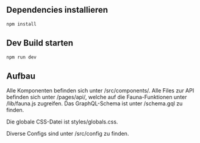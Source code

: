## Dependencies installieren

```bash
npm install
```

## Dev Build starten

```bash
npm run dev
```

## Aufbau

Alle Komponenten befinden sich unter /src/components/. Alle Files zur API befinden sich unter /pages/api/, welche auf die Fauna-Funktionen unter /lib/fauna.js zugreifen.
Das GraphQL-Schema ist unter /schema.gql zu finden.

Die globale CSS-Datei ist styles/globals.css.

Diverse Configs sind unter /src/config zu finden.
